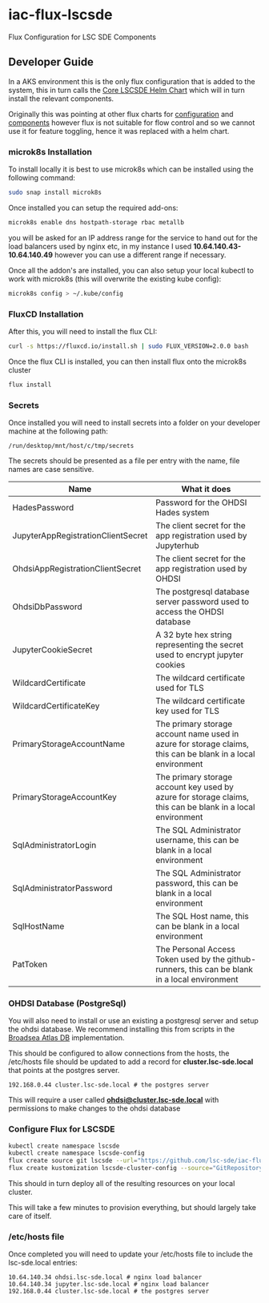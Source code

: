 # iac-flux-lscsde
Flux Configuration for LSC SDE Components

## Developer Guide
In a AKS environment this is the only flux configuration that is added to the system, this in turn calls the [Core LSCSDE Helm Chart](../../helm/lscsde-flux/) which will in turn install the relevant components.

Originally this was pointing at other flux charts for [configuration](https://github.com/lsc-sde/iac-flux-lscsde-configuration) and [components](https://github.com/lsc-sde/iac-flux-lscsde-components) however flux is not suitable for flow control and so we cannot use it for feature toggling, hence it was replaced with a helm chart.

### microk8s Installation
To install locally it is best to use microk8s which can be installed using the following command:

```bash
sudo snap install microk8s
```

Once installed you can setup the required add-ons:

```bash
microk8s enable dns hostpath-storage rbac metallb
```

you will be asked for an IP address range for the service to hand out for the load balancers used by nginx etc, in my instance I used **10.64.140.43-10.64.140.49** however you can use a different range if necessary.

Once all the addon's are installed, you can also setup your local kubectl to work with microk8s (this will overwrite the existing kube config):

```bash
microk8s config > ~/.kube/config
```

### FluxCD Installation

After this, you will need to install the flux CLI:
```bash
curl -s https://fluxcd.io/install.sh | sudo FLUX_VERSION=2.0.0 bash
```

Once the flux CLI is installed, you can then install flux onto the microk8s cluster
```bash
flux install
```

### Secrets
Once installed you will need to install secrets into a folder on your developer machine at the following path:
```
/run/desktop/mnt/host/c/tmp/secrets
```

The secrets should be presented as a file per entry with the name, file names are case sensitive.

| Name | What it does |
| --- | --- |
| HadesPassword | Password for the OHDSI Hades system |
| JupyterAppRegistrationClientSecret | The client secret for the app registration used by Jupyterhub |
| OhdsiAppRegistrationClientSecret | The client secret for the app registration used by OHDSI |
| OhdsiDbPassword | The postgresql database server password used to access the OHDSI database |
| JupyterCookieSecret | A 32 byte hex string representing the secret used to encrypt jupyter cookies |
| WildcardCertificate  | The wildcard certificate used for TLS |
| WildcardCertificateKey | The wildcard certificate key used for TLS |
| PrimaryStorageAccountName | The primary storage account name used in azure for storage claims, this can be blank in a local environment |
| PrimaryStorageAccountKey | The primary storage account key used by azure for storage claims, this can be blank in a local environment |
| SqlAdministratorLogin  | The SQL Administrator username, this can be blank in a local environment |
| SqlAdministratorPassword | The SQL Administrator password, this can be blank in a local environment |
| SqlHostName | The SQL Host name, this can be blank in a local environment |
| PatToken | The Personal Access Token used by the github-runners, this can be blank in a local environment |


### OHDSI Database (PostgreSql)
You will also need to install or use an existing a postgresql server and setup the ohdsi database. We recommend installing this from scripts in the [Broadsea Atlas DB](https://github.com/OHDSI/Broadsea-Atlasdb/) implementation.

This should be configured to allow connections from the hosts, the /etc/hosts file should be updated to add a record for **cluster.lsc-sde.local** that points at the postgres server.

```
192.168.0.44 cluster.lsc-sde.local # the postgres server
```

This will require a user called **ohdsi@cluster.lsc-sde.local** with permissions to make changes to the ohdsi database

### Configure Flux for LSCSDE
```bash
kubectl create namespace lscsde
kubectl create namespace lscsde-config
flux create source git lscsde --url="https://github.com/lsc-sde/iac-flux-lscsde" --branch=main --namespace=lscsde
flux create kustomization lscsde-cluster-config --source="GitRepository/lscsde" --namespace=lscsde --path="./clusters/local" --interval=1m --prune=true --health-check-timeout=10m --wait=false
```

This should in turn deploy all of the resulting resources on your local cluster.

This will take a few minutes to provision everything, but should largely take care of itself. 

### /etc/hosts file
Once completed you will need to update your /etc/hosts file to include the lsc-sde.local entries:

```
10.64.140.34 ohdsi.lsc-sde.local # nginx load balancer
10.64.140.34 jupyter.lsc-sde.local # nginx load balancer
192.168.0.44 cluster.lsc-sde.local # the postgres server
```

